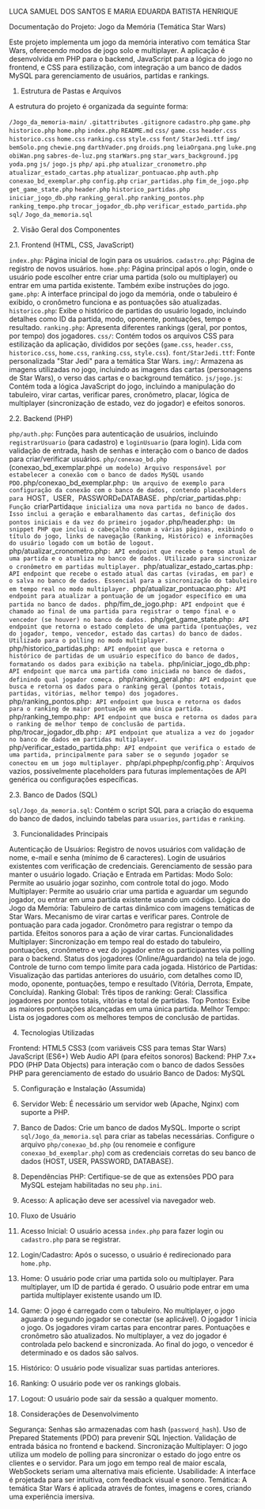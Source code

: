 LUCA SAMUEL DOS SANTOS
E
MARIA EDUARDA BATISTA HENRIQUE

Documentação do Projeto: Jogo da Memória (Temática Star Wars)

Este projeto implementa um jogo da memória interativo com temática Star Wars, oferecendo modos de jogo solo e multiplayer. A aplicação é desenvolvida em PHP para o backend, JavaScript para a lógica do jogo no frontend, e CSS para estilização, com integração a um banco de dados MySQL para gerenciamento de usuários, partidas e rankings.

1. Estrutura de Pastas e Arquivos

A estrutura do projeto é organizada da seguinte forma:

`/Jogo_da_memoria-main/`
    `.gitattributes`
    `.gitignore`
    `cadastro.php`
    `game.php`
    `historico.php`
    `home.php`
    `index.php`
    `README.md`
    `css/`
        `game.css`
        `header.css`
        `historico.css`
        `home.css`
        `ranking.css`
        `style.css`
    `font/`
        `StarJedi.ttf`
    `img/`
        `bemSolo.png`
        `chewie.png`
        `darthVader.png`
        `droids.png`
        `leiaOrgana.png`
        `luke.png`
        `obiWan.png`
        `sabres-de-luz.png`
        `starWars.png`
        `star_wars_background.jpg`
        `yoda.png`
    `js/`
        `jogo.js`
    `php/`
        `api.php`
        `atualizar_cronometro.php`
        `atualizar_estado_cartas.php`
        `atualizar_pontuacao.php`
        `auth.php`
        `conexao_bd_exemplar.php`
        `config.php`
        `criar_partidas.php`
        `fim_de_jogo.php`
        `get_game_state.php`
        `header.php`
        `historico_partidas.php`
        `iniciar_jogo_db.php`
        `ranking_geral.php`
        `ranking_pontos.php`
        `ranking_tempo.php`
        `trocar_jogador_db.php`
        `verificar_estado_partida.php`
    `sql/`
        `Jogo_da_memoria.sql`


2. Visão Geral dos Componentes

2.1. Frontend (HTML, CSS, JavaScript)

`index.php`: Página inicial de login para os usuários.
`cadastro.php`: Página de registro de novos usuários.
`home.php`: Página principal após o login, onde o usuário pode escolher entre criar uma partida (solo ou multiplayer) ou entrar em uma partida existente. Também exibe instruções do jogo.
`game.php`: A interface principal do jogo da memória, onde o tabuleiro é exibido, o cronômetro funciona e as pontuações são atualizadas.
`historico.php`: Exibe o histórico de partidas do usuário logado, incluindo detalhes como ID da partida, modo, oponente, pontuações, tempo e resultado.
`ranking.php`: Apresenta diferentes rankings (geral, por pontos, por tempo) dos jogadores.
`css/`: Contém todos os arquivos CSS para estilização da aplicação, divididos por seções (`game.css`, `header.css`, `historico.css`, `home.css`, `ranking.css`, `style.css`).
`font/StarJedi.ttf`: Fonte personalizada "Star Jedi" para a temática Star Wars.
`img/`: Armazena as imagens utilizadas no jogo, incluindo as imagens das cartas (personagens de Star Wars), o verso das cartas e o background temático.
`js/jogo.js`: Contém toda a lógica JavaScript do jogo, incluindo a manipulação do tabuleiro, virar cartas, verificar pares, cronômetro, placar, lógica de multiplayer (sincronização de estado, vez do jogador) e efeitos sonoros.

2.2. Backend (PHP)

`php/auth.php`: Funções para autenticação de usuários, incluindo `registrarUsuario` (para cadastro) e `loginUsuario` (para login). Lida com validação de entrada, hash de senhas e interação com o banco de dados para criar/verificar usuários.
`php/conexao_bd.php` (conexao_bd_exemplar.php` é um modelo) Arquivo responsável por estabelecer a conexão com o banco de dados MySQL usando PDO.
`php/conexao_bd_exemplar.php`: Um arquivo de exemplo para configuração da conexão com o banco de dados, contendo placeholders para `HOST`, `USER`, `PASSWORD` e `DATABASE`.
`php/criar_partidas.php`: Função `criarPartida` que inicializa uma nova partida no banco de dados. Isso inclui a geração e embaralhamento das cartas, definição dos pontos iniciais e da vez do primeiro jogador.
`php/header.php`: Um snippet PHP que inclui o cabeçalho comum a várias páginas, exibindo o título do jogo, links de navegação (Ranking, Histórico) e informações do usuário logado com um botão de logout.
`php/atualizar_cronometro.php`: API endpoint que recebe o tempo atual de uma partida e o atualiza no banco de dados. Utilizado para sincronizar o cronômetro em partidas multiplayer.
`php/atualizar_estado_cartas.php`: API endpoint que recebe o estado atual das cartas (viradas, em par) e o salva no banco de dados. Essencial para a sincronização do tabuleiro em tempo real no modo multiplayer.
`php/atualizar_pontuacao.php`: API endpoint para atualizar a pontuação de um jogador específico em uma partida no banco de dados.
`php/fim_de_jogo.php`: API endpoint que é chamado ao final de uma partida para registrar o tempo final e o vencedor (se houver) no banco de dados.
`php/get_game_state.php`: API endpoint que retorna o estado completo de uma partida (pontuações, vez do jogador, tempo, vencedor, estado das cartas) do banco de dados. Utilizado para o polling no modo multiplayer.
`php/historico_partidas.php`: API endpoint que busca e retorna o histórico de partidas de um usuário específico do banco de dados, formatando os dados para exibição na tabela.
`php/iniciar_jogo_db.php`: API endpoint que marca uma partida como iniciada no banco de dados, definindo qual jogador começa.
`php/ranking_geral.php`: API endpoint que busca e retorna os dados para o ranking geral (pontos totais, partidas, vitórias, melhor tempo) dos jogadores.
`php/ranking_pontos.php`: API endpoint que busca e retorna os dados para o ranking de maior pontuação em uma única partida.
`php/ranking_tempo.php`: API endpoint que busca e retorna os dados para o ranking de melhor tempo de conclusão de partida.
`php/trocar_jogador_db.php`: API endpoint que atualiza a vez do jogador no banco de dados em partidas multiplayer.
`php/verificar_estado_partida.php`: API endpoint que verifica o estado de uma partida, principalmente para saber se o segundo jogador se conectou em um jogo multiplayer.
`php/api.php` e `php/config.php`: Arquivos vazios, possivelmente placeholders para futuras implementações de API genérica ou configurações específicas.

2.3. Banco de Dados (SQL)

`sql/Jogo_da_memoria.sql`: Contém o script SQL para a criação do esquema do banco de dados, incluindo tabelas para `usuarios`, `partidas` e `ranking`.

3. Funcionalidades Principais

Autenticação de Usuários:
    Registro de novos usuários com validação de nome, e-mail e senha (mínimo de 6 caracteres).
    Login de usuários existentes com verificação de credenciais.
    Gerenciamento de sessão para manter o usuário logado.
Criação e Entrada em Partidas:
    Modo Solo: Permite ao usuário jogar sozinho, com controle total do jogo.
    Modo Multiplayer: Permite ao usuário criar uma partida e aguardar um segundo jogador, ou entrar em uma partida existente usando um código.
Lógica do Jogo da Memória:
    Tabuleiro de cartas dinâmico com imagens temáticas de Star Wars.
    Mecanismo de virar cartas e verificar pares.
    Controle de pontuação para cada jogador.
    Cronômetro para registrar o tempo da partida.
    Efeitos sonoros para a ação de virar cartas.
Funcionalidades Multiplayer:
    Sincronização em tempo real do estado do tabuleiro, pontuações, cronômetro e vez do jogador entre os participantes via polling para o backend.
    Status dos jogadores (Online/Aguardando) na tela de jogo.
    Controle de turno com tempo limite para cada jogada.
Histórico de Partidas:
    Visualização das partidas anteriores do usuário, com detalhes como ID, modo, oponente, pontuações, tempo e resultado (Vitória, Derrota, Empate, Concluída).
Ranking Global:
    Três tipos de ranking:
        Geral: Classifica jogadores por pontos totais, vitórias e total de partidas.
        Top Pontos: Exibe as maiores pontuações alcançadas em uma única partida.
        Melhor Tempo: Lista os jogadores com os melhores tempos de conclusão de partidas.

4. Tecnologias Utilizadas

Frontend:
    HTML5
    CSS3 (com variáveis CSS para temas Star Wars)
    JavaScript (ES6+)
    Web Audio API (para efeitos sonoros)
Backend:
    PHP 7.x+
    PDO (PHP Data Objects) para interação com o banco de dados
    Sessões PHP para gerenciamento de estado do usuário
Banco de Dados:
    MySQL

5. Configuração e Instalação (Assumida)

1.  Servidor Web: É necessário um servidor web (Apache, Nginx) com suporte a PHP.
2.  Banco de Dados:
    Crie um banco de dados MySQL.
    Importe o script `sql/Jogo_da_memoria.sql` para criar as tabelas necessárias.
    Configure o arquivo `php/conexao_bd.php` (ou renomeie e configure `conexao_bd_exemplar.php`) com as credenciais corretas do seu banco de dados (HOST, USER, PASSWORD, DATABASE).
3.  Dependências PHP: Certifique-se de que as extensões PDO para MySQL estejam habilitadas no seu `php.ini`.
4.  Acesso: A aplicação deve ser acessível via navegador web.

6. Fluxo de Usuário

1.  Acesso Inicial: O usuário acessa `index.php` para fazer login ou `cadastro.php` para se registrar.
2.  Login/Cadastro: Após o sucesso, o usuário é redirecionado para `home.php`.
3.  Home:
    O usuário pode criar uma partida solo ou multiplayer.
    Para multiplayer, um ID de partida é gerado.
    O usuário pode entrar em uma partida multiplayer existente usando um ID.
4.  Game:
    O jogo é carregado com o tabuleiro.
    No multiplayer, o jogo aguarda o segundo jogador se conectar (se aplicável).
    O jogador 1 inicia o jogo.
    Os jogadores viram cartas para encontrar pares.
    Pontuações e cronômetro são atualizados.
    No multiplayer, a vez do jogador é controlada pelo backend e sincronizada.
    Ao final do jogo, o vencedor é determinado e os dados são salvos.
5.  Histórico: O usuário pode visualizar suas partidas anteriores.
6.  Ranking: O usuário pode ver os rankings globais.
7.  Logout: O usuário pode sair da sessão a qualquer momento.

7. Considerações de Desenvolvimento

Segurança:
    Senhas são armazenadas com hash (`password_hash`).
    Uso de Prepared Statements (PDO) para prevenir SQL Injection.
    Validação de entrada básica no frontend e backend.
Sincronização Multiplayer: O jogo utiliza um modelo de polling para sincronizar o estado do jogo entre os clientes e o servidor. Para um jogo em tempo real de maior escala, WebSockets seriam uma alternativa mais eficiente.
Usabilidade: A interface é projetada para ser intuitiva, com feedback visual e sonoro.
Temática: A temática Star Wars é aplicada através de fontes, imagens e cores, criando uma experiência imersiva.


